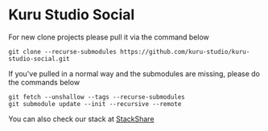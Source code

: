 # Kuru Studio Social
For new clone projects please pull it via the command below
```
git clone --recurse-submodules https://github.com/kuru-studio/kuru-studio-social.git
```

If you've pulled in a normal way and the submodules are missing, please do the commands below
```
git fetch --unshallow --tags --recurse-submodules
git submodule update --init --recursive --remote
```

You can also check our stack at [StackShare](https://stackshare.io/kuru-studio/kuru-studio-social)
